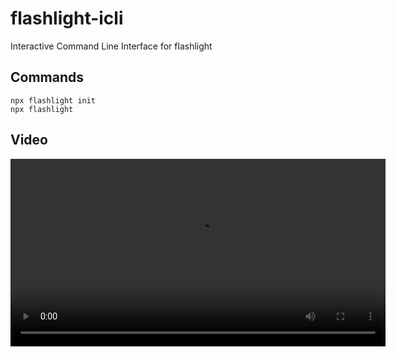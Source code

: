 # flashlight-icli
Interactive Command Line Interface for flashlight

## Commands
```
npx flashlight init
npx flashlight
```

## Video

<video src="https://github.com/WayneKim92/flashlight-icli/assets/75321423/2bd4dd31-7003-4aaa-b79f-bb630a4be9ea" width="600px" />
